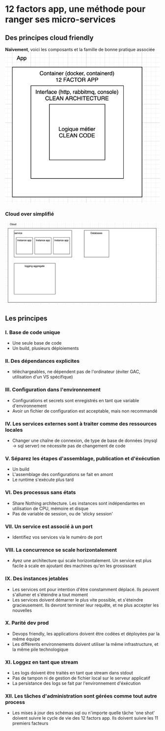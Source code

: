 # 12 factors app, une méthode pour ranger ses micro-services

## Des principes cloud friendly

**Naïvement**, voici les composants et la famille de bonne pratique associée
![zones](../naive-best-practice-zones.png)

### Cloud over simplifié

![over-simplifiés](../over-simplest-cloud.png)

## Les principes

### I. Base de code unique

* Une seule base de code
* Un build, plusieurs déploiements

### II. Des dépendances explicites

* téléchargeables, ne dépendent pas de l'ordinateur (éviter GAC, utilisation d'un VS spécifique)

### III. Configuration dans l'environnement

* Configurations et secrets sont enregistrés en tant que variable d'environnement
* Avoir un fichier de configuration est acceptable, mais non recommandé

### IV. Les services externes sont à traiter comme des ressources locales

* Changer une chaîne de connexion, de type de base de données (mysql -> sql server) ne nécessite pas de changement de code

### V. Séparez les étapes d'assemblage, publication et d'éxécution

* Un build
* L'assemblage des configurations se fait en amont
* Le runtime s'exécute plus tard

### VI. Des processus sans états

* Share Nothing architecture. Les instances sont indépendantes en utilisation de CPU, mémoire et disque
* Pas de variable de session, ou de 'sticky session'

### VII. Un service est associé à un port

* Identifiez vos services via le numéro de port

### VIII. La concurrence se scale horizontalement

* Ayez une architecture qui scale horizontalement. Un service est plus facile à scale en ajoutant des machines qu'en les grossissant

### IX. Des instances jetables

* Les services ont pour intention d'être constamment déplacé. Ils peuvent s'allumer et s'éteindre a tout moment
* Les services doivent démarrer le plus vite possible, et s'éteindre gracieusement. Ils devront terminer leur requête, et ne plus accepter les nouvelles

### X. Parité dev prod

* Devops friendly, les applications doivent être codées et déployées par la même équipe
* Les différents environnements doivent utiliser la même infrastructure, et la même pile technologique

### XI. Loggez en tant que stream

* Les logs doivent être traités en tant que stream dans stdout
* Pas de tampon ni de gestion de fichier local sur le serveur applicatif
* La persistance des logs se fait par l'environnement d'éxécution

### XII. Les tâches d'administration sont gérées comme tout autre process

* Les mises à jour des schémas sql ou n'importe quelle tâche 'one shot' doivent suivre le cycle de vie des 12 factors app. Ils doivent suivre les 11 premiers facteurs
